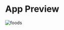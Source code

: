 # App Preview

![foods](https://github.com/ParhamChari/Foods/assets/138799659/a0dc3cc9-2557-4df0-b4b0-dbb875650619)
